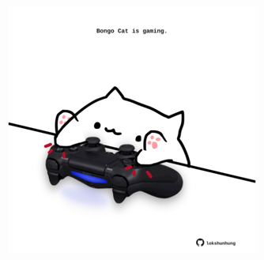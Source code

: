 <!-- built at 08/01/2025, 08:00:48 UTC -->
<p align="center">
  <img width="500" height="500" src="./ReadmeImage.svg">
</p>
